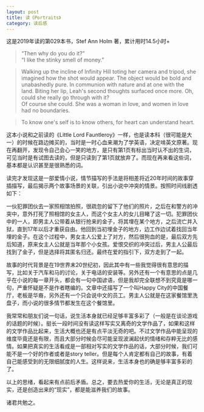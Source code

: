 ```yaml
---
layout: post
title: 读《Portraits》
category: 读后感
---
```

这是2019年读的第029本书，Stef Ann Holm 著，累计用时14.5小时+

>“Then why do you do it?”<br/>
“I like the stinky smell of money.”

>Walking up the incline of Infinity Hill toting her camera and tripod, she imagined how the shot would appear. The object would be bold and unabashedly pure. In communion with nature and at one with the land. Biting her lip, Leah's second thoughts surfaced once more. Oh, could she really go through with it?<br/>
Of course she could. She was a woman in love, and women in love had no boundaries.

>To know one's self is to know others, for heart can understand heart.

这本小说和之前读的《Little Lord Fauntleroy》一样，也是读本科（很可能是大一）的时候在路边摊买的，当时是一时心血来潮为了学英语，决定啃英文原著。现在再翻开，发现令自己会心一笑的地方，是只有第1页有标出当时认不出的生词，可见当时是有试图去读的，但是只读到了第1页就放弃了。而现在再来看这些词，基本都是认识甚至是很熟悉的词。

读完才发现这是一部爱情小说，情节描写的手法是将相差将近20年时间的故事穿插描写，最后揭示两个故事场景的关联，引出小说中冲突的情景。按照时间线剧透如下：

一伙犯罪团伙去一家照相馆拍照，很疏忽的留下了他们的照片，之后在和警方的冲突中，意外打死了照相馆的女主人，而这个女主人的女儿目睹了这一切。犯罪团伙中的一人，即男主人公带着从银行抢来的金子，将其埋在某个地方，之后流亡并入狱，直到17年以后才重获自由。他回到当初埋金子的地方，边工作边试着找回当年埋的金子。在这个过程中，男女主人公爱上了对方，然后很狗血的是，最后双方先后知道，原来女主人公就是当年那个小女孩。爱恨交织的冲突过后，男主人公最后找到了金子，但是选择将其匿名归还。最终在爱的指引下，双方走到了一起。

故事的时代背景是在19世界末20世纪初，因此其中有一些我觉得很有意思的描写，比如关于汽车和马的讨论，关于电话的安装等。另外还有一个有意思的点是几乎在小说的每一章开头，都会有一句中国谚语，但是我却完全联想不到究竟是哪一句，严重怀疑是不是作者瞎编的。文章中还描写了一个叫Happy City的中国餐厅，老板是华裔，另外还有一个只会说中文的员工。男主人公就是在这家餐馆里洗盘子，而小说的很多情节都发生在这个餐馆里。

我常常和朋友们说一句话，说生活本身就已经足够丰富多彩了（一般是在谈论游戏的话题的时候）。挺长一段时间没有读这样写实又离奇的文学作品了，如果和这样的文学作品比起来，生活大概也还是有点平淡无奇的吧。不过文学作品中能呈现的维度毕竟还是有限，而且大部分时候会尽可能呈现波澜起伏的情绪和存粹无比的感情。如果把真实的生活看成是一部相对写实的文学作品的话，大部分时候，我们可能不是一个好的作者或者是story teller。但是每个人肯定都有自己的故事，有着自己能感受到的无限细腻度的人生。这样说来，生活本身也的确是够丰富多彩的了。

以上的思绪，看起来有点前后矛盾。总之，要去热爱你的生活，无论是真正的现实，还是创造出来的“现实”，都是能滋养我们的故事。

诸君共勉之。